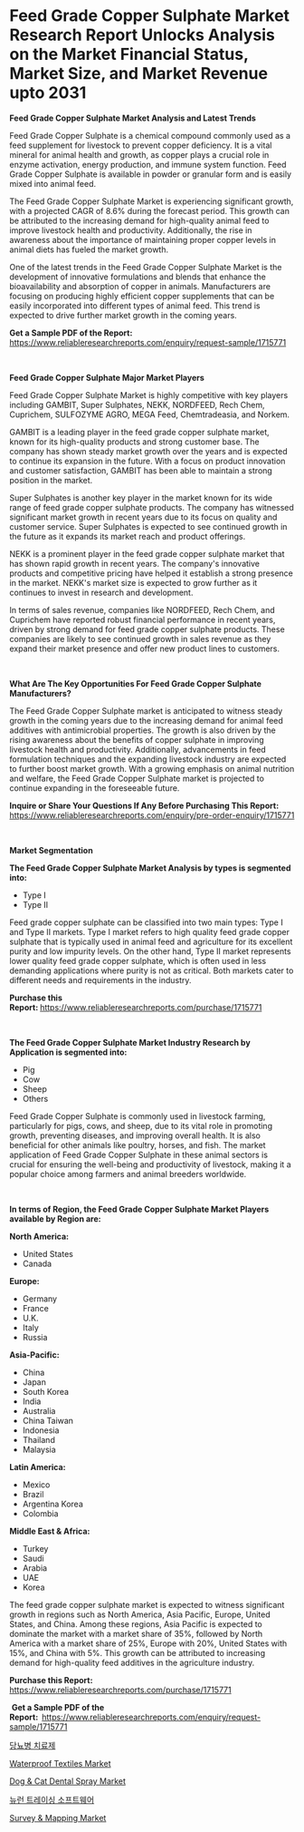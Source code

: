 <p><h1>Feed Grade Copper Sulphate Market Research Report Unlocks Analysis on the Market Financial Status, Market Size, and Market Revenue upto 2031</h1></p><p><strong>Feed Grade Copper Sulphate Market Analysis and Latest Trends</strong></p>
<p><p>Feed Grade Copper Sulphate is a chemical compound commonly used as a feed supplement for livestock to prevent copper deficiency. It is a vital mineral for animal health and growth, as copper plays a crucial role in enzyme activation, energy production, and immune system function. Feed Grade Copper Sulphate is available in powder or granular form and is easily mixed into animal feed.</p><p>The Feed Grade Copper Sulphate Market is experiencing significant growth, with a projected CAGR of 8.6% during the forecast period. This growth can be attributed to the increasing demand for high-quality animal feed to improve livestock health and productivity. Additionally, the rise in awareness about the importance of maintaining proper copper levels in animal diets has fueled the market growth.</p><p>One of the latest trends in the Feed Grade Copper Sulphate Market is the development of innovative formulations and blends that enhance the bioavailability and absorption of copper in animals. Manufacturers are focusing on producing highly efficient copper supplements that can be easily incorporated into different types of animal feed. This trend is expected to drive further market growth in the coming years.</p></p>
<p><strong>Get a Sample PDF of the Report:&nbsp;</strong> <a href="https://www.reliableresearchreports.com/enquiry/request-sample/1715771">https://www.reliableresearchreports.com/enquiry/request-sample/1715771</a></p>
<p>&nbsp;</p>
<p><strong>Feed Grade Copper Sulphate Major Market Players</strong></p>
<p><p>Feed Grade Copper Sulphate Market is highly competitive with key players including GAMBIT, Super Sulphates, NEKK, NORDFEED, Rech Chem, Cuprichem, SULFOZYME AGRO, MEGA Feed, Chemtradeasia, and Norkem. </p><p>GAMBIT is a leading player in the feed grade copper sulphate market, known for its high-quality products and strong customer base. The company has shown steady market growth over the years and is expected to continue its expansion in the future. With a focus on product innovation and customer satisfaction, GAMBIT has been able to maintain a strong position in the market.</p><p>Super Sulphates is another key player in the market known for its wide range of feed grade copper sulphate products. The company has witnessed significant market growth in recent years due to its focus on quality and customer service. Super Sulphates is expected to see continued growth in the future as it expands its market reach and product offerings.</p><p>NEKK is a prominent player in the feed grade copper sulphate market that has shown rapid growth in recent years. The company's innovative products and competitive pricing have helped it establish a strong presence in the market. NEKK's market size is expected to grow further as it continues to invest in research and development.</p><p>In terms of sales revenue, companies like NORDFEED, Rech Chem, and Cuprichem have reported robust financial performance in recent years, driven by strong demand for feed grade copper sulphate products. These companies are likely to see continued growth in sales revenue as they expand their market presence and offer new product lines to customers.</p></p>
<p>&nbsp;</p>
<p><strong>What Are The Key Opportunities For Feed Grade Copper Sulphate Manufacturers?</strong></p>
<p><p>The Feed Grade Copper Sulphate market is anticipated to witness steady growth in the coming years due to the increasing demand for animal feed additives with antimicrobial properties. The growth is also driven by the rising awareness about the benefits of copper sulphate in improving livestock health and productivity. Additionally, advancements in feed formulation techniques and the expanding livestock industry are expected to further boost market growth. With a growing emphasis on animal nutrition and welfare, the Feed Grade Copper Sulphate market is projected to continue expanding in the foreseeable future.</p></p>
<p><strong>Inquire or Share Your Questions If Any Before Purchasing This Report:</strong> <a href="https://www.reliableresearchreports.com/enquiry/pre-order-enquiry/1715771">https://www.reliableresearchreports.com/enquiry/pre-order-enquiry/1715771</a></p>
<p>&nbsp;</p>
<p><strong>Market Segmentation</strong></p>
<p><strong>The Feed Grade Copper Sulphate Market Analysis by types is segmented into:</strong></p>
<p><ul><li>Type I</li><li>Type II</li></ul></p>
<p><p>Feed grade copper sulphate can be classified into two main types: Type I and Type II markets. Type I market refers to high quality feed grade copper sulphate that is typically used in animal feed and agriculture for its excellent purity and low impurity levels. On the other hand, Type II market represents lower quality feed grade copper sulphate, which is often used in less demanding applications where purity is not as critical. Both markets cater to different needs and requirements in the industry.</p></p>
<p><strong>Purchase this Report:&nbsp;</strong><a href="https://www.reliableresearchreports.com/purchase/1715771">https://www.reliableresearchreports.com/purchase/1715771</a></p>
<p>&nbsp;</p>
<p><strong>The Feed Grade Copper Sulphate Market Industry Research by Application is segmented into:</strong></p>
<p><ul><li>Pig</li><li>Cow</li><li>Sheep</li><li>Others</li></ul></p>
<p><p>Feed Grade Copper Sulphate is commonly used in livestock farming, particularly for pigs, cows, and sheep, due to its vital role in promoting growth, preventing diseases, and improving overall health. It is also beneficial for other animals like poultry, horses, and fish. The market application of Feed Grade Copper Sulphate in these animal sectors is crucial for ensuring the well-being and productivity of livestock, making it a popular choice among farmers and animal breeders worldwide.</p></p>
<p>&nbsp;</p>
<p><strong>In terms of Region, the Feed Grade Copper Sulphate Market Players available by Region are:</strong></p>
<p>
    <p> <strong> North America: </strong>
        <ul>
            <li>United States</li>
            <li>Canada</li>
        </ul>
        </p> 
    <p> <strong> Europe: </strong>
        <ul>
            <li>Germany</li>
            <li>France</li>
            <li>U.K.</li>
            <li>Italy</li>
            <li>Russia</li>
        </ul>
        </p> 
    <p> <strong> Asia-Pacific: </strong>
        <ul>
            <li>China</li>
            <li>Japan</li>
            <li>South Korea</li>
            <li>India</li>
            <li>Australia</li>
            <li>China Taiwan</li>
            <li>Indonesia</li>
            <li>Thailand</li>
            <li>Malaysia</li>
        </ul>
        </p> 
    <p> <strong> Latin America: </strong>
        <ul>
            <li>Mexico</li>
            <li>Brazil</li>
            <li>Argentina Korea</li>
            <li>Colombia</li>
        </ul>
        </p> 
    <p> <strong> Middle East & Africa: </strong>
        <ul>
            <li>Turkey</li>
            <li>Saudi</li>
            <li>Arabia</li>
            <li>UAE</li>
            <li>Korea</li>
        </ul>
    </p>
    </p>
<p><p>The feed grade copper sulphate market is expected to witness significant growth in regions such as North America, Asia Pacific, Europe, United States, and China. Among these regions, Asia Pacific is expected to dominate the market with a market share of 35%, followed by North America with a market share of 25%, Europe with 20%, United States with 15%, and China with 5%. This growth can be attributed to increasing demand for high-quality feed additives in the agriculture industry.</p></p>
<p><strong>Purchase this Report: </strong><a href="https://www.reliableresearchreports.com/purchase/1715771">https://www.reliableresearchreports.com/purchase/1715771</a></p>
<p>&nbsp;<strong>Get a Sample PDF of the Report:&nbsp;&nbsp;</strong><a href="https://www.reliableresearchreports.com/enquiry/request-sample/1715771">https://www.reliableresearchreports.com/enquiry/request-sample/1715771</a></p>
<p><strong></strong></p>
<p><p><a href="https://medium.com/@timothychapman46/%EB%8B%B9%EB%87%A8%EB%B3%91%EC%95%BD-%EC%8B%9C%EC%9E%A5-%EC%8B%9C%EC%9E%A5-cagr-%EC%8B%9C%EC%9E%A5-%EB%8F%99%ED%96%A5-%EA%B7%B8%EB%A6%AC%EA%B3%A0-%EC%84%B1%EC%9E%A5-%EC%A0%84%EB%9E%B5%EC%97%90-%EB%8C%80%ED%95%9C-%ED%86%B5%EC%B0%B0%EB%A0%A5-857a23d9929c">당뇨병 치료제</a></p><p><a href="https://view.publitas.com/reportprime-1/waterproof-textiles-market-size-growth-outlook-from-2024-to-2031-projecting-at-markets-trends-analysis-by-application-regional-outlook-and-revenue/">Waterproof Textiles Market</a></p><p><a href="https://issuu.com/reportprime-2/docs/dog-cat-dental-spray-market-size-2030.pptx">Dog & Cat Dental Spray Market</a></p><p><a href="https://medium.com/@timothychapman46/%EC%8B%A0%EA%B2%BD%EC%A1%B0%EC%A7%81-%EC%B6%94%EC%A0%81-%EC%86%8C%ED%94%84%ED%8A%B8%EC%9B%A8%EC%96%B4-%EC%8B%9C%EC%9E%A5-%EA%B7%9C%EB%AA%A8-%EC%8B%9C%EC%9E%A5-%EC%A0%84%EB%A7%9D-%EB%B0%8F-%EC%8B%9C%EC%9E%A5-%EC%98%88%EC%B8%A1-2024%EB%85%84%EB%B6%80%ED%84%B0-2031%EB%85%84-9cf99d3dad04">뉴런 트레이싱 소프트웨어</a></p><p><a href="https://github.com/CliffMedina6/Market-Research-Report-List-3/blob/main/survey-mapping-market.md">Survey & Mapping Market</a></p></p>